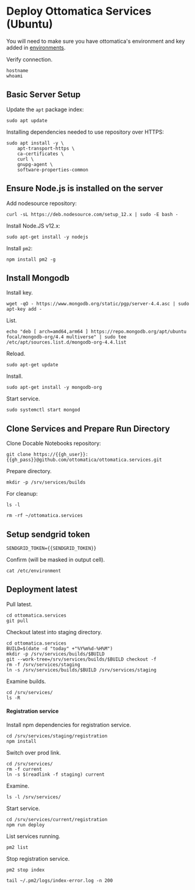 # Deploy Ottomatica Services (Ubuntu)

You will need to make sure you have ottomatica's environment and key added in [environments](/targets).

Verify connection.

```bash|{type: 'command'}
hostname
whoami
```

## Basic Server Setup

Update the `apt` package index:

```bash|{type: 'command', failed_when: 'exitCode!=0'}
sudo apt update
```

Installing dependencies needed to use repository over HTTPS:

```bash|{type: 'command'}
sudo apt install -y \
    apt-transport-https \
    ca-certificates \
    curl \
    gnupg-agent \
    software-properties-common
```

## Ensure Node.js is installed on the server

Add nodesource repository:

```bash|{type: 'command', failed_when: 'exitCode!=0'}
curl -sL https://deb.nodesource.com/setup_12.x | sudo -E bash -
```

Install Node.JS v12.x:

```bash|{type: 'command', failed_when: 'exitCode!=0'}
sudo apt-get install -y nodejs
```

Install `pm2`:
```bash|{type: 'command', failed_when: 'exitCode!=0'}
npm install pm2 -g
```

## Install Mongodb

Install key.

```bash|{type: 'command'}
wget -qO - https://www.mongodb.org/static/pgp/server-4.4.asc | sudo apt-key add -
```

List.

```bash|{type: 'command'}
echo "deb [ arch=amd64,arm64 ] https://repo.mongodb.org/apt/ubuntu focal/mongodb-org/4.4 multiverse" | sudo tee /etc/apt/sources.list.d/mongodb-org-4.4.list
```

Reload.

```bash|{type: 'command'}
sudo apt-get update
```

Install.

```bash|{type: 'command'}
sudo apt-get install -y mongodb-org
```

Start service.
```bash|{type: 'command'}
sudo systemctl start mongod
```


## Clone Services and Prepare Run Directory

Clone Docable Notebooks repository:

```bash|{type: 'command', variables: 'gh_user,gh_pass', failed_when:'exitCode!=0'}
git clone https://{{gh_user}}:{{gh_pass}}@github.com/ottomatica/ottomatica.services.git
```

Prepare directory.

```bash|{type: 'command'}
mkdir -p /srv/services/builds
```

For cleanup:

```bash|{type: 'command'}
ls -l
```

```bash|{type: 'command'}
rm -rf ~/ottomatica.services
```

## Setup sendgrid token

```bash|{type: 'file', path: '/etc/environment', variables: 'SENDGRID_TOKEN'}
SENDGRID_TOKEN={{SENDGRID_TOKEN}}
```

Confirm (will be masked in output cell).
```bash|{type: 'command'}
cat /etc/environment
```


## Deployment latest

Pull latest.

```bash|{type: 'command', failed_when:'exitCode!=0'}
cd ottomatica.services
git pull
```

Checkout latest into staging directory.

```bash|{type: 'command'}
cd ottomatica.services
BUILD=$(date -d "today" +"%Y%m%d-%H%M")
mkdir -p /srv/services/builds/$BUILD
git --work-tree=/srv/services/builds/$BUILD checkout -f 
rm -f /srv/services/staging
ln -s /srv/services/builds/$BUILD /srv/services/staging 
```

Examine builds.
```bash|{type: 'command'}
cd /srv/services/
ls -R
```

#### Registration service 

Install npm dependencies for registration service.

```bash|{type: 'command', failed_when: 'exitCode!=0'}
cd /srv/services/staging/registration
npm install
```

Switch over prod link.
```bash|{type: 'command'}
cd /srv/services/
rm -f current
ln -s $(readlink -f staging) current
```

Examine.
```bash|{type: 'command'}
ls -l /srv/services/
```

Start service.
```bash|{type: 'command'}
cd /srv/services/current/registration
npm run deploy
```

List services running.
```bash|{type: 'command'}
pm2 list
```

Stop registration service.
```bash|{type: 'command'}
pm2 stop index
```

```bash|{type: 'command'}
tail ~/.pm2/logs/index-error.log -n 200
```
